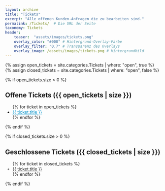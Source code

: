 ```yaml
---
layout: archive
title: "Tickets"
excerpt: "Alle offenen Kunden-Anfragen die zu bearbeiten sind."
permalink: /Tickets/  # Die URL der Seite
taxonomy: Tickets
header:
    teaser:  "assets/images/tickets.png"
    overlay_color: "#000" # Hintergrund-Overlay-Farbe
    overlay_filter: "0.7" # Transparenz des Overlays
    overlay_image: /assets/images/tickets.png # Hintergrundbild
---
```


{% assign open_tickets = site.categories.Tickets | where: "open", true %}
{% assign closed_tickets = site.categories.Tickets | where: "open", false %}

{% if open_tickets.size > 0 %}
<h2>Offene Tickets ({{ open_tickets | size }})</h2>
<ul>
  {% for ticket in open_tickets %}
    <li><a style="color:#0092ca;" href="{{ ticket.url }}">{{ ticket.title }}</a></li>
  {% endfor %}
</ul>
{% endif %}

{% if closed_tickets.size > 0 %}
<h2>Geschlossene Tickets ({{ closed_tickets | size }})</h2>
<ul>
  {% for ticket in closed_tickets %}
    <li style="color:gray;"><a href="{{ ticket.url }}">{{ ticket.title }}</a></li>
  {% endfor %}
</ul>
{% endif %}